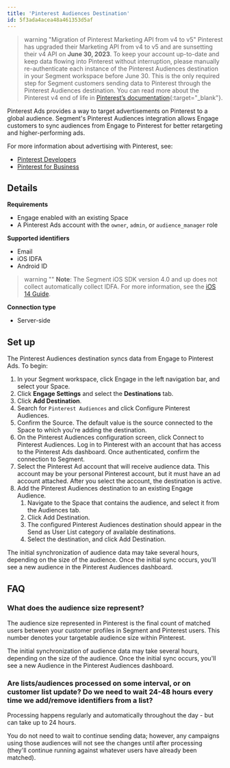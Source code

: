 ```yaml
---
title: 'Pinterest Audiences Destination'
id: 5f3ada4acea48a461353d5af
---
```

> warning "Migration of Pinterest Marketing API from v4 to v5"
> Pinterest has upgraded their Marketing API from v4 to v5 and are sunsetting their v4 API on **June 30, 2023**. To keep your account up-to-date and keep data flowing into Pinterest without interruption, please manually re-authenticate each instance of the Pinterest Audiences destination in your Segment workspace before June 30. This is the only required step for Segment customers sending data to Pinterest through the Pinterest Audiences destination. You can read more about the Pinterest v4 end of life in [Pinterest’s documentation](https://developers.pinterest.com/docs/getting-started/migration/){:target="_blank"}.



Pinterest Ads provides a way to target advertisements on Pinterest to a global audience. Segment's Pinterest Audiences integration allows Engage customers to sync audiences from Engage to Pinterest for better retargeting and higher-performing ads.

For more information about advertising with Pinterest, see:
- [Pinterest Developers](https://developers.pinterest.com/docs/widgets/getting-started/?)
- [Pinterest for Business](https://business.pinterest.com/)

## Details

**Requirements**
- Engage enabled with an existing Space
- A Pinterest Ads account with the `owner`, `admin`, or `audience_manager` role

**Supported identifiers**
- Email
- iOS IDFA
- Android ID

> warning ""
> **Note**: The Segment iOS SDK version 4.0 and up does not collect automatically collect IDFA. For more information, see the [iOS 14 Guide](/docs/connections/sources/catalog/libraries/mobile/ios/ios14-guide/).

**Connection type**
- Server-side

## Set up

The Pinterest Audiences destination syncs data from Engage to Pinterest Ads. To begin:

1. In your Segment workspace, click Engage in the left navigation bar, and select your Space.
2. Click **Engage Settings** and select the **Destinations** tab.
3. Click **Add Destination**.
4. Search for `Pinterest Audiences` and click Configure Pinterest Audiences.
5. Confirm the Source. The default value is the source connected to the Space to which you're adding the destination.
6. On the Pinterest Audiences configuration screen, click Connect to Pinterest Audiences. Log in to Pinterest with an account that has access to the Pinterest Ads dashboard. Once authenticated, confirm the connection to Segment.
7. Select the Pinterest Ad account that will receive audience data. This account may be your personal Pinterest account, but it must have an ad account attached. After you select the account, the destination is active.
8. Add the Pinterest Audiences destination to an existing Engage Audience.
    1. Navigate to the Space that contains the audience, and select it from the Audiences tab.
    2. Click Add Destination.
    3. The configured Pinterest Audiences destination should appear in the Send as User List category of available destinations.
    4. Select the destination, and click Add Destination.

The initial synchronization of audience data may take several hours, depending on the size of the audience. Once the initial sync occurs, you'll see a new audience in the Pinterest Audiences dashboard.

## FAQ

### What does the audience size represent?
The audience size represented in Pinterest is the final count of matched users between your customer profiles in Segment and Pinterest users. This number denotes your targetable audience size within Pinterest.

The initial synchronization of audience data may take several hours, depending on the size of the audience. Once the initial sync occurs, you'll see a new Audience in the Pinterest Audiences dashboard.

### Are lists/audiences processed on some interval, or on customer list update? Do we need to wait 24-48 hours every time we add/remove identifiers from a list?
Processing happens regularly and automatically throughout the day - but can take up to 24 hours.

You do not need to wait to continue sending data; however, any campaigns using those audiences will not see the changes until after processing (they'll continue running against whatever users have already been matched).
